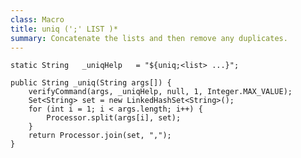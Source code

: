 ```yaml
---
class: Macro
title: uniq (';' LIST )*
summary: Concatenate the lists and then remove any duplicates.
---
```


	static String	_uniqHelp	= "${uniq;<list> ...}";

	public String _uniq(String args[]) {
		verifyCommand(args, _uniqHelp, null, 1, Integer.MAX_VALUE);
		Set<String> set = new LinkedHashSet<String>();
		for (int i = 1; i < args.length; i++) {
			Processor.split(args[i], set);
		}
		return Processor.join(set, ",");
	}

